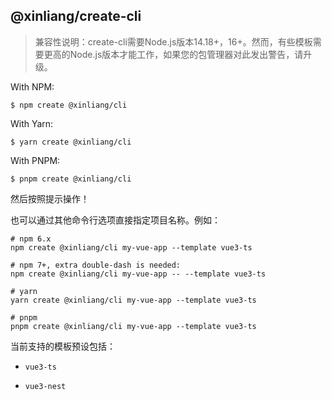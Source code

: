 ## @xinliang/create-cli

> 兼容性说明：create-cli需要Node.js版本14.18+，16+。然而，有些模板需要更高的Node.js版本才能工作，如果您的包管理器对此发出警告，请升级。

With NPM:

``$ npm create @xinliang/cli``

With Yarn:

``$ yarn create @xinliang/cli``

With PNPM:

``$ pnpm create @xinliang/cli``

然后按照提示操作！

也可以通过其他命令行选项直接指定项目名称。例如：

```
# npm 6.x
npm create @xinliang/cli my-vue-app --template vue3-ts

# npm 7+, extra double-dash is needed:
npm create @xinliang/cli my-vue-app -- --template vue3-ts

# yarn
yarn create @xinliang/cli my-vue-app --template vue3-ts

# pnpm
pnpm create @xinliang/cli my-vue-app --template vue3-ts
```

当前支持的模板预设包括：

- ``vue3-ts``

- ``vue3-nest``